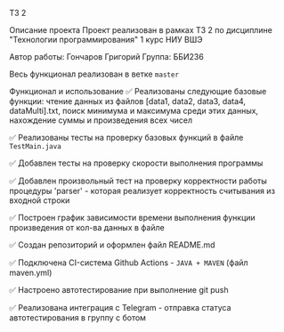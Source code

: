 ТЗ 2

Описание проекта
Проект реализован в рамках ТЗ 2 по дисциплине "Технологии программирования" 1 курс НИУ ВШЭ

Автор работы: Гончаров Григорий
Группа: ББИ236

Весь функционал реализован в ветке `master`

Функционал и использование
✅ Реализованы следующие базовые функции: чтение данных из файлов [data1, data2, data3, data4, dataMulti].txt, поиск минимума и максимума среди этих данных, нахождение суммы и произведения всех чисел

✅ Реализованы тесты на проверку базовых функций в файле `TestMain.java`

✅ Добавлен тесты на проверку скорости выполнения программы

✅ Добавлен произвольный тест на проверку корректности работы процедуры 'parser' - которая реализует корректность считывания из входной строки

✅ Построен график зависимости времени выполнения функции произведения от кол-ва данных в файле

✅ Создан репозиторий и оформлен файл README.md

✅ Подключена CI-система Github Actions - `JAVA + MAVEN` (файл maven.yml)

✅ Настроено автотестирование при выполнение git push

✅ Реализована интеграция с Telegram - отправка статуса автотестирования в группу с ботом